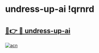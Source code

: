 # undress-up-ai !qrnrd

# <h2><a href="https://bpb42o.esa.edu.pl?title=undress-up-ai&ref=qrnrd">🔗👉 🔴 undress-up-ai</a></h2>

[![acn](https://github.com/user-attachments/assets/0f9c940e-d8b0-45ae-aac7-cd30a18b3e1c)](https://bpb42o.esa.edu.pl?title=undress-up-ai&ref=qrnrd)

